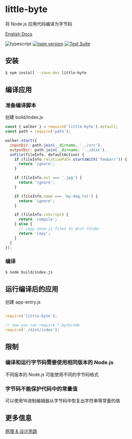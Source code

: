 # little-byte

将 Node.js 应用代码编译为字节码

[English Docs](./README.md)

![typescript](https://img.shields.io/npm/types/scrub-js.svg)
[![npm version](https://badge.fury.io/js/little-byte.svg)](https://www.npmjs.com/package/little-byte)
[![Test Suite](https://github.com/Nihiue/little-byte/actions/workflows/test.yaml/badge.svg)](https://github.com/Nihiue/little-byte/actions/workflows/test.yaml)

## 安装

```bash
$ npm install --save-dev little-byte
```

## 编译应用

### 准备编译脚本

创建 build/index.js

```javascript
const { walker } = require('little-byte').default;
const path = require('path');

walker.start({
  inputDir: path.join(__dirname, '../src'),
  outputDir: path.join(__dirname, '../dist'),
  onFile(fileInfo, defaultAction) {
    if (fileInfo.relativePath.startsWith('foobar/')) {
      return 'ignore';
    }

    if (fileInfo.ext === '.jpg') {
      return 'ignore';
    }

    if (fileInfo.name === 'my-dog.txt') {
      return 'ignore';
    }

    if (fileInfo.isScript) {
      return 'compile';
    } else {
      // copy none-js files to dist folder
      return 'copy';
    }
  }
});
```

### 编译

```bash
$ node build/index.js
```

## 运行编译后的应用

创建 app-entry.js

```javascript

require('little-byte');

// now you can require *.bytecode
require('./dist/index');

```

## 限制

### 编译和运行字节码需要使用相同版本的 Node.js

不同版本的 Node.js 可能使用不同的字节码格式

### 字节码不能保护代码中的常量值

可以使用16进制编辑器从字节码中恢复出字符串等常量的值


## 更多信息

[原理 & 设计思路](https://github.com/Nihiue/little-byte-demo)
